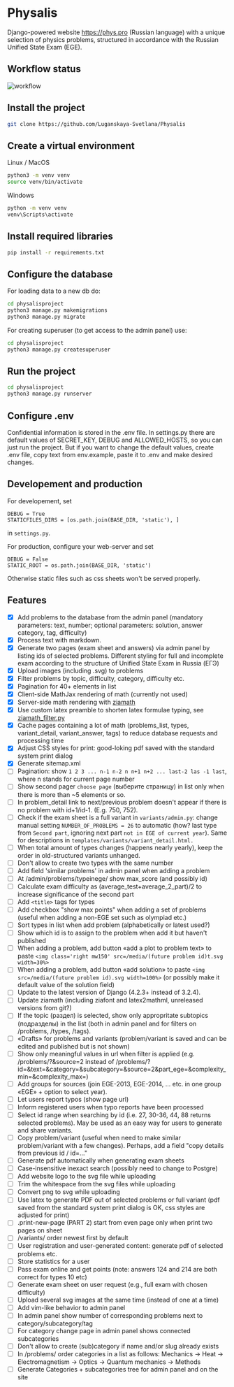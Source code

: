 # Physalis
Django-powered website https://phys.pro (Russian language) with a unique
selection of physics problems, structured in accordance with the Russian
Unified State Exam (EGE).

## Workflow status
![workflow](https://github.com/Luganskaya-Svetlana/Physalis/actions/workflows/python-package.yml/badge.svg)

## Install the project
```bash 
git clone https://github.com/Luganskaya-Svetlana/Physalis
```

## Create a virtual environment
Linux / MacOS

```bash
python3 -m venv venv
source venv/bin/activate
```

Windows

```bash
python -m venv venv
venv\Scripts\activate
```

## Install required libraries
```bash
pip install -r requirements.txt
```

## Configure the database
For loading data to a new db do:
```bash
cd physalisproject
python3 manage.py makemigrations
python3 manage.py migrate
```

For creating superuser (to get access to the admin panel) use:
```bash
cd physalisproject
python3 manage.py createsuperuser
```

## Run the project 
```bash
cd physalisproject
python3 manage.py runserver
```

## Configure .env
Confidential information is stored in the .env file.
In settings.py there are default values of SECRET_KEY, DEBUG and ALLOWED_HOSTS,
so you can just run the project. But if you want to change the default values,
create .env file, copy text from env.example, paste it to .env and make desired
changes.

## Developement and production
For developement, set
```
DEBUG = True
STATICFILES_DIRS = [os.path.join(BASE_DIR, 'static'), ]
```
in `settings.py`.

For production, configure your web-server and set
```
DEBUG = False
STATIC_ROOT = os.path.join(BASE_DIR, 'static')
```
Otherwise static files such as css sheets won't be served properly.


## Features
- [x] Add problems to the database from the admin panel (mandatory parameters:
  text, number; optional parameters: solution, answer category, tag,
  difficulty)
- [x] Process text with markdown.
- [x] Generate two pages (exam sheet and answers) via admin panel by listing
  ids of selected problems. Different styling for full and incomplete exam
  according to the structure of Unified State Exam in Russia (ЕГЭ)
- [x] Upload images (including .svg) to problems
- [x] Filter problems by topic, difficulty, category, difficulty etc.
- [x] Pagination for 40+ elements in list
- [x] Client-side MathJax rendering of math (currently not used)
- [x] Server-side math rendering with
  [ziamath](https://github.com/cdelker/ziamath)
- [x] Use custom latex preamble to shorten latex formulae typing, see
  [ziamath_filter.py](https://github.com/Luganskaya-Svetlana/Physalis/blob/master/physalisproject/problems/templatetags/ziamath_filter.py)
- [x] Cache pages containing a lot of math (problems_list, types,
  variant_detail, variant_answer, tags) to reduce database requests and
  processing time
- [x] Adjust CSS styles for print: good-loking pdf saved with the standard
  system print dialog
- [x] Generate sitemap.xml
- [ ] Pagination: show `1 2 3 ... n-1 n-2 n n+1 n+2 ... last-2 las -1 last`,
  where n stands for current page number
- [ ] Show second pager `choose page` (выберите страницу) in list only when there is
  more than ~5 elements or so.
- [ ] In problem_detail link to next/previous problem doesn't appear if there 
  is no problem with id+1/id-1. (E.g. 750, 752).
- [ ] Check if the exam sheet is a full variant in `variants/admin.py`:
  change manual setting `NUMBER_OF_PROBLEMS = 26` to automatic (how?
  last type from `Second part`, ignoring next part
  `not in EGE of current year`).
  Same for descriptions in `templates/variants/variant_detail.html.`
- [ ] When total amount of types changes (happens nearly yearly), keep the
  order in old-structured variants unhanged.
- [ ] Don't allow to create two types with the same number
- [ ] Add field 'similar problems' in admin panel when adding a problem
- [ ] At /admin/problems/typeinege/ show max_score (and possibly id)
- [ ] Calculate exam difficulty as (average_test+average_2_part)/2 to increase
  significance of the second part
- [ ] Add `<title>` tags for types
- [ ] Add checkbox "show max points" when adding a set of problems (useful when
  adding a non-EGE set such as olympiad etc.)
- [ ] Sort types in list when add problem (alphabetically or latest used?)
- [ ] Show which id is to assign to the problem when add it but haven't published
- [ ] When adding a problem, add button «add a plot to problem text» to paste
  `<img class='right mw150' src=/media/(future problem id)t.svg width=30%>`
- [ ] When adding a problem, add button «add solution» to paste
  `<img src=/media/(future problem id).svg width=100%>`
  (or possibly make it default value of the solution field)
- [ ] Update to the latest version of Django (4.2.3+ instead of 3.2.4).
- [ ] Update ziamath (including ziafont and latex2mathml, unreleased versions from git?)
- [ ] If the topic (раздел) is selected, show only appropritate subtopics
  (подразделы) in the list (both in admin panel and for filters on /problems,
  /types, /tags).
- [ ] «Drafts» for problems and variants (problem/variant is saved and can be
  edited and published but is not shown)
- [ ] Show only meaningful values in url when filter is applied (e.g.
  /problems/?&source=2 instead of
  /problems/?id=&text=&category=&subcategory=&source=2&part_ege=&complexity_min=&complexity_max=)
- [ ] Add groups for sources (join EGE-2013, EGE-2014, ... etc. in one group
  «EGE» + option to select year).
- [ ] Let users report typos (show page url)
- [ ] Inform registered users when typo reports have been processed
- [ ] Select id range when searching by id (i.e. 27, 30-36, 44, 88 returns selected
  problems). May be used as an easy way for users to generate and share variants.
- [ ] Copy problem/variant (useful when need to make similar problem/variant
  with a few changes). Perhaps, add a field "copy details from previous id / id=..."
- [ ] Generate pdf automatically when generating exam sheets
- [ ] Case-insensitive inexact search (possibly need to change to Postgre)
- [ ] Add website logo to the svg file while uploading
- [ ] Trim the whitespace from the svg files while uploading
- [ ] Convert png to svg while uploading
- [ ] Use latex to generate PDF out of selected problems or full variant (pdf
  saved from the standard system print dialog is OK, css styles are adjusted
  for print)
- [ ] .print-new-page (PART 2) start from even page only when print
  two pages on sheet
- [ ] /variants/ order newest first by default
- [ ] User registration and user-generated content: generate pdf of selected
  problems etc.
- [ ] Store statistics for a user
- [ ] Pass exam online and get points (note: answers 124 and 214 are both correct for
  types 10 etc)
- [ ] Generate exam sheet on user request (e.g., full exam with chosen difficulty)
- [ ] Upload several svg images at the same time (instead of one at a time)
- [ ] Add vim-like behavior to admin panel
- [ ] In admin panel show number of corresponding problems next to
  category/subcategory/tag
- [ ] For category change page in admin panel shows connected subcategories
- [ ] Don't allow to create (sub)category if name and/or slug already
  exists
- [ ] In /problems/ order categories in a list as follows:
  Mechanics → Heat → Electromagnetism → Optics → Quantum mechanics → Methods
- [ ] Generate Categories + subcategories tree for admin panel and on the site
